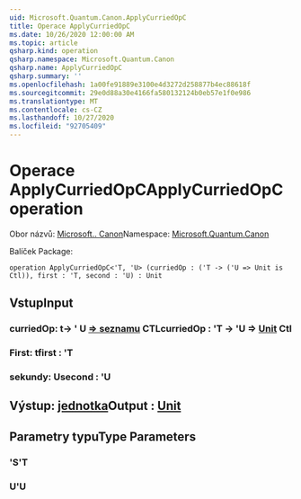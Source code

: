 ```yaml
---
uid: Microsoft.Quantum.Canon.ApplyCurriedOpC
title: Operace ApplyCurriedOpC
ms.date: 10/26/2020 12:00:00 AM
ms.topic: article
qsharp.kind: operation
qsharp.namespace: Microsoft.Quantum.Canon
qsharp.name: ApplyCurriedOpC
qsharp.summary: ''
ms.openlocfilehash: 1a00fe91889e3100e4d3272d258877b4ec88618f
ms.sourcegitcommit: 29e0d88a30e4166fa580132124b0eb57e1f0e986
ms.translationtype: MT
ms.contentlocale: cs-CZ
ms.lasthandoff: 10/27/2020
ms.locfileid: "92705409"
---
```

# <a name="applycurriedopc-operation"></a><span data-ttu-id="ea74f-102">Operace ApplyCurriedOpC</span><span class="sxs-lookup"><span data-stu-id="ea74f-102">ApplyCurriedOpC operation</span></span>

<span data-ttu-id="ea74f-103">Obor názvů: [Microsoft.. Canon](xref:Microsoft.Quantum.Canon)</span><span class="sxs-lookup"><span data-stu-id="ea74f-103">Namespace: [Microsoft.Quantum.Canon](xref:Microsoft.Quantum.Canon)</span></span>

<span data-ttu-id="ea74f-104">Balíček [](https://nuget.org/packages/)</span><span class="sxs-lookup"><span data-stu-id="ea74f-104">Package: [](https://nuget.org/packages/)</span></span>




```qsharp
operation ApplyCurriedOpC<'T, 'U> (curriedOp : ('T -> ('U => Unit is Ctl)), first : 'T, second : 'U) : Unit
```


## <a name="input"></a><span data-ttu-id="ea74f-105">Vstup</span><span class="sxs-lookup"><span data-stu-id="ea74f-105">Input</span></span>

### <a name="curriedop--t---u--unit-ctl"></a><span data-ttu-id="ea74f-106">curriedOp: t-> ' U [=> seznamu](xref:microsoft.quantum.lang-ref.unit) CTL</span><span class="sxs-lookup"><span data-stu-id="ea74f-106">curriedOp : 'T -> 'U => [Unit](xref:microsoft.quantum.lang-ref.unit) Ctl</span></span>




### <a name="first--t"></a><span data-ttu-id="ea74f-107">First: t</span><span class="sxs-lookup"><span data-stu-id="ea74f-107">first : 'T</span></span>




### <a name="second--u"></a><span data-ttu-id="ea74f-108">sekundy: U</span><span class="sxs-lookup"><span data-stu-id="ea74f-108">second : 'U</span></span>





## <a name="output--unit"></a><span data-ttu-id="ea74f-109">Výstup: [jednotka](xref:microsoft.quantum.lang-ref.unit)</span><span class="sxs-lookup"><span data-stu-id="ea74f-109">Output : [Unit](xref:microsoft.quantum.lang-ref.unit)</span></span>



## <a name="type-parameters"></a><span data-ttu-id="ea74f-110">Parametry typu</span><span class="sxs-lookup"><span data-stu-id="ea74f-110">Type Parameters</span></span>

### <a name="t"></a><span data-ttu-id="ea74f-111">'S</span><span class="sxs-lookup"><span data-stu-id="ea74f-111">'T</span></span>


### <a name="u"></a><span data-ttu-id="ea74f-112">U</span><span class="sxs-lookup"><span data-stu-id="ea74f-112">'U</span></span>

